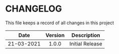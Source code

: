 # CHANGELOG
This file keeps a record of all changes in this project

|Date|Version|Description|
|:----:|:-------:|:-----------:|
|21-03-2021|1.0.0| Initial Release|